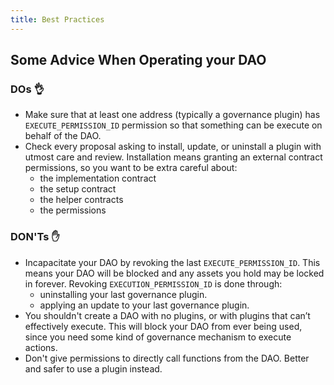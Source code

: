 ```yaml
---
title: Best Practices
---
```


## Some Advice When Operating your DAO

### DOs 👌

- Make sure that at least one address (typically a governance plugin) has `EXECUTE_PERMISSION_ID` permission so that something can be execute on behalf of the DAO.
- Check every proposal asking to install, update, or uninstall a plugin with utmost care and review. Installation means granting an external contract permissions, so you want to be extra careful about:
  - the implementation contract
  - the setup contract
  - the helper contracts
  - the permissions

### DON'Ts ✋

- Incapacitate your DAO by revoking the last `EXECUTE_PERMISSION_ID`. This means your DAO will be blocked and any assets you hold may be locked in forever. Revoking `EXECUTION_PERMISSION_ID` is done through:
  - uninstalling your last governance plugin.
  - applying an update to your last governance plugin.
- You shouldn't create a DAO with no plugins, or with plugins that can’t effectively execute. This will block your DAO from ever being used, since you need some kind of governance mechanism to execute actions.
- Don't give permissions to directly call functions from the DAO. Better and safer to use a plugin instead.
